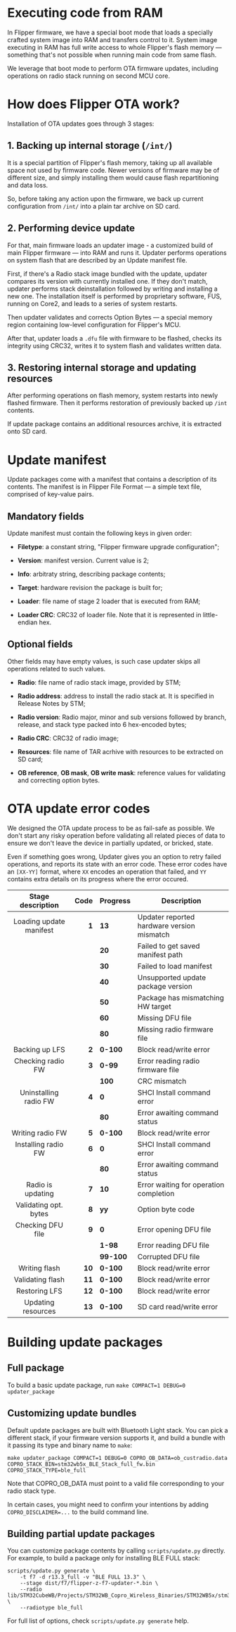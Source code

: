 # Executing code from RAM

In Flipper firmware, we have a special boot mode that loads a specially crafted system image into RAM and transfers control to it. System image executing in RAM has full write access to whole Flipper's flash memory — something that's not possible when running main code from same flash.

We leverage that boot mode to perform OTA firmware updates, including operations on radio stack running on second MCU core.


# How does Flipper OTA work?

Installation of OTA updates goes through 3 stages:

## 1. Backing up internal storage (`/int/`)

It is a special partition of Flipper's flash memory, taking up all available space not used by firmware code. Newer versions of firmware may be of different size, and simply installing them would cause flash repartitioning and data loss.

So, before taking any action upon the firmware, we back up current configuration from `/int/` into a plain tar archive on SD card.


## 2. Performing device update

For that, main firmware loads an updater image - a customized build of main Flipper firmware — into RAM and runs it. Updater performs operations on system flash that are described by an Update manifest file.

First, if there's a Radio stack image bundled with the update, updater compares its version with currently installed one. If they don't match, updater performs stack deinstallation followed by writing and installing a new one. The installation itself is performed by proprietary software, FUS, running on Core2, and leads to a series of system restarts.

Then updater validates and corrects Option Bytes — a special memory region containing low-level configuration for Flipper's MCU.

After that, updater loads a `.dfu` file with firmware to be flashed, checks its integrity using CRC32, writes it to system flash and validates written data.


## 3. Restoring internal storage and updating resources

After performing operations on flash memory, system restarts into newly flashed firmware. Then it performs restoration of previously backed up `/int` contents.

If update package contains an additional resources archive, it is extracted onto SD card.


# Update manifest

Update packages come with a manifest that contains a description of its contents. The manifest is in Flipper File Format — a simple text file, comprised of key-value pairs.

## Mandatory fields

Update manifest must contain the following keys in given order:

* __Filetype__: a constant string, "Flipper firmware upgrade configuration";

* __Version__: manifest version. Current value is 2;

* __Info__: arbitraty string, describing package contents;

* __Target__: hardware revision the package is built for;

* __Loader__: file name of stage 2 loader that is executed from RAM;

* __Loader CRC__: CRC32 of loader file. Note that it is represented in little-endian hex.

## Optional fields

Other fields may have empty values, is such case updater skips all operations related to such values.

* __Radio__: file name of radio stack image, provided by STM;

* __Radio address__: address to install the radio stack at. It is specified in Release Notes by STM;

* __Radio version__: Radio major, minor and sub versions followed by branch, release, and stack type packed into 6 hex-encoded bytes;

* __Radio CRC__: CRC32 of radio image;

* __Resources__: file name of TAR acrhive with resources to be extracted on SD card;

* __OB reference__, __OB mask__, __OB write mask__: reference values for validating and correcting option bytes.


# OTA update error codes

We designed the OTA update process to be as fail-safe as possible. We don't start any risky operation before validating all related pieces of data to ensure we don't leave the device in partially updated, or bricked, state.

Even if something goes wrong, Updater gives you an option to retry failed operations, and reports its state with an error code. These error codes have an `[XX-YY]` format, where `XX` encodes an operation that failed, and `YY` contains extra details on its progress where the error occured.

|    Stage description    |   Code | Progress   | Description                                |
|:-----------------------:|-------:|------------|--------------------------------------------|
| Loading update manifest |  **1** | **13**     | Updater reported hardware version mismatch |
|                         |        | **20**     | Failed to get saved manifest path          |
|                         |        | **30**     | Failed to load manifest                    |
|                         |        | **40**     | Unsupported update package version         |
|                         |        | **50**     | Package has mismatching HW target          |
|                         |        | **60**     | Missing DFU file                           |
|                         |        | **80**     | Missing radio firmware file                |
| Backing up LFS          |  **2** | **0-100**  | Block read/write error                     |
| Checking radio FW       |  **3** | **0-99**   | Error reading radio firmware file          |
|                         |        | **100**    | CRC mismatch                               |
| Uninstalling radio FW   |  **4** | **0**      | SHCI Install command error                 |
|                         |        | **80**     | Error awaiting command status              |
| Writing radio FW        |  **5** | **0-100**  | Block read/write error                     |
| Installing radio FW     |  **6** | **0**      | SHCI Install command error                 |
|                         |        | **80**     | Error awaiting command status              |
| Radio is updating       |  **7** | **10**     | Error waiting for operation completion     |
| Validating opt. bytes   |  **8** | **yy**     | Option byte code                           |
| Checking DFU file       |  **9** | **0**      | Error opening DFU file                     |
|                         |        | **1-98**   | Error reading DFU file                     |
|                         |        | **99-100** | Corrupted DFU file                         |
| Writing flash           | **10** | **0-100**  | Block read/write error                     |
| Validating flash        | **11** | **0-100**  | Block read/write error                     |
| Restoring LFS           | **12** | **0-100**  | Block read/write error                     |
| Updating resources      | **13** | **0-100**  | SD card read/write error                   |


# Building update packages


## Full package

To build a basic update package, run `make COMPACT=1 DEBUG=0 updater_package`


## Customizing update bundles

Default update packages are built with Bluetooth Light stack. 
You can pick a different stack, if your firmware version supports it, and build a bundle with it passing its type and binary name to `make`: 

`make updater_package COMPACT=1 DEBUG=0 COPRO_OB_DATA=ob_custradio.data COPRO_STACK_BIN=stm32wb5x_BLE_Stack_full_fw.bin COPRO_STACK_TYPE=ble_full`  

Note that COPRO_OB_DATA must point to a valid file corresponding to your radio stack type.

In certain cases, you might need to confirm your intentions by adding `COPRO_DISCLAIMER=...` to the build command line.


## Building partial update packages

You can customize package contents by calling `scripts/update.py` directly. 
For example, to build a package only for installing BLE FULL stack:

```shell
scripts/update.py generate \
	-t f7 -d r13.3_full -v "BLE FULL 13.3" \
	--stage dist/f7/flipper-z-f7-updater-*.bin \
	--radio lib/STM32CubeWB/Projects/STM32WB_Copro_Wireless_Binaries/STM32WB5x/stm32wb5x_BLE_Stack_full_fw.bin \
	--radiotype ble_full
```

For full list of options, check `scripts/update.py generate` help.
